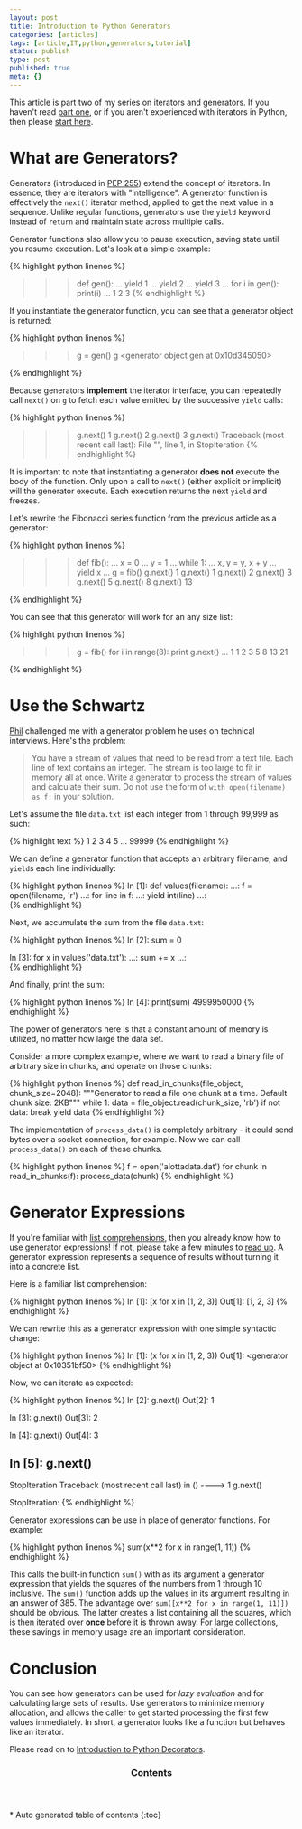 ```yaml
---
layout: post
title: Introduction to Python Generators
categories: [articles]
tags: [article,IT,python,generators,tutorial]
status: publish
type: post
published: true
meta: {}
---
```


This article is part two of my series on iterators and generators. If you haven't read [part one](http://www.markrichman.com/intro-to-python-iterators/), or if you aren't experienced with iterators in Python, then please [start here](http://www.markrichman.com/intro-to-python-iterators/).

# What are Generators?

Generators (introduced in [PEP 255](http://www.python.org/dev/peps/pep-0255/)) extend the concept of iterators. In essence, they are iterators with "intelligence". A generator function is effectively the `next()` iterator method, applied to get the next value in a sequence. Unlike regular functions, generators use the `yield` keyword instead of `return` and maintain state across multiple calls.

Generator functions also allow you to pause execution, saving state until you resume execution. Let's look at a simple example:

{% highlight python linenos %}
>>> def gen():
...     yield 1
...     yield 2
...     yield 3
... 
>>> for i in gen(): print(i)
... 
1
2
3
{% endhighlight %}

If you instantiate the generator function, you can see that a generator object is returned:

{% highlight python linenos %}
>>> g = gen()
>>> g
<generator object gen at 0x10d345050>
>>> 
{% endhighlight %}

Because generators **implement** the iterator interface, you can repeatedly call `next()` on `g` to fetch each value emitted by the successive `yield` calls:

{% highlight python linenos %}
>>> g.next()
1
>>> g.next()
2
>>> g.next()
3
>>> g.next()
Traceback (most recent call last):
  File "<stdin>", line 1, in <module>
StopIteration
{% endhighlight %}

It is important to note that instantiating a generator **does not** execute the body of the function. Only upon a call to `next()` (either explicit or implicit) will the generator execute. Each execution returns the next `yield` and freezes.

Let's rewrite the Fibonacci series function from the previous article as a generator:

{% highlight python linenos %}
>>> def fib():
...     x = 0
...     y = 1
...     while 1:
...         x, y = y, x + y
...         yield x
... 
>>> g = fib()
>>> g.next()
1
>>> g.next()
1
>>> g.next()
2
>>> g.next()
3
>>> g.next()
5
>>> g.next()
8
>>> g.next()
13
>>> 
{% endhighlight %}

You can see that this generator will work for an any size list:

{% highlight python linenos %}
>>> g = fib()
>>> for i in range(8): print g.next()
... 
1
1
2
3
5
8
13
21
>>> 
{% endhighlight %}

# Use the Schwartz

[Phil](http://www.linkedin.com/pub/philip-schwartz/a/126/a18) challenged me with a generator problem he uses on technical interviews. Here's the problem:

> You have a stream of values that need to be read from a text file. Each line of text contains an integer. The stream is too large to fit in memory all at once. Write a generator to process the stream of values and calculate their sum. Do not use the form of `with open(filename) as f:` in your solution.

Let's assume the file `data.txt` list each integer from 1 through 99,999 as such:

{% highlight text %}
1
2
3
4
5
...
99999
{% endhighlight %}

We can define a generator function that accepts an arbitrary filename, and `yield`s each line individually:

{% highlight python linenos %}
In [1]: def values(filename):
   ...:     f = open(filename, 'r')
   ...:     for line in f:
   ...:         yield int(line)
   ...:         
{% endhighlight %}

Next, we accumulate the sum from the file `data.txt`:

{% highlight python linenos %}
In [2]: sum = 0

In [3]: for x in values('data.txt'):
   ...:     sum += x
   ...:     
{% endhighlight %}    
	
And finally, print the sum:

{% highlight python linenos %}
In [4]: print(sum)
4999950000
{% endhighlight %}

The power of generators here is that a constant amount of memory is utilized, no matter how large the data set.

Consider a more complex example, where we want to read a binary file of arbitrary size in chunks, and operate on those chunks:

{% highlight python linenos %}
def read_in_chunks(file_object, chunk_size=2048):
    """Generator to read a file one chunk at a time.
    Default chunk size: 2KB"""
    while 1:
        data = file_object.read(chunk_size, 'rb')
        if not data:
            break
        yield data
{% endhighlight %}

The implementation of `process_data()` is completely arbitrary - it could send bytes over a socket connection, for example. Now we can call `process_data()` on each of these chunks. 

{% highlight python linenos %}
f = open('alottadata.dat')
for chunk in read_in_chunks(f):
    process_data(chunk)
{% endhighlight %}
        
# Generator Expressions

If you're familiar with [list comprehensions](http://docs.python.org/2/tutorial/datastructures.html#list-comprehensions), then you already know how to use generator expressions! If not, please take a few minutes to [read up](http://docs.python.org/2/tutorial/datastructures.html#list-comprehensions). A generator expression represents a sequence of results without turning it into a concrete list.

Here is a familiar list comprehension:

{% highlight python linenos %}
In [1]: [x for x in (1, 2, 3)]
Out[1]: [1, 2, 3]
{% endhighlight %}

We can rewrite this as a generator expression with one simple syntactic change:

{% highlight python linenos %}
In [1]: (x for x in (1, 2, 3))
Out[1]: <generator object <genexpr> at 0x10351bf50>
{% endhighlight %}
    
Now, we can iterate as expected:

{% highlight python linenos %}
In [2]: g.next()
Out[2]: 1

In [3]: g.next()
Out[3]: 2

In [4]: g.next()
Out[4]: 3

In [5]: g.next()
---------------------------------------------------------------------------
StopIteration                             Traceback (most recent call last)
<ipython-input-16-d7e53364a9a7> in <module>()
----> 1 g.next()

StopIteration: 
{% endhighlight %}

Generator expressions can be use in place of generator functions. For example:

{% highlight python linenos %}
sum(x**2 for x in range(1, 11))
{% endhighlight %}

This calls the built-in function `sum()` with as its argument a generator expression that yields the squares of the numbers from 1 through 10 inclusive. The `sum()` function adds up the values in its argument resulting in an answer of 385. The advantage over `sum([x**2 for x in range(1, 11)])` should be obvious. The latter creates a list containing all the squares, which is then iterated over **once** before it is thrown away. For large collections, these savings in memory usage are an important consideration.

# Conclusion

You can see how generators can be used for _lazy evaluation_ and for calculating large sets of results. Use generators to minimize memory allocation, and allows the caller to get started processing the first few values immediately. In short, a generator looks like a function but behaves like an iterator.

Please read on to [Introduction to Python Decorators](http://www.markrichman.com/intro-to-python-decorators/).

<section id="table-of-contents" class="toc">
<header>
<h3>Contents</h3>
</header>
<div id="drawer" markdown="1">
*  Auto generated table of contents
{:toc}
</div>
</section>